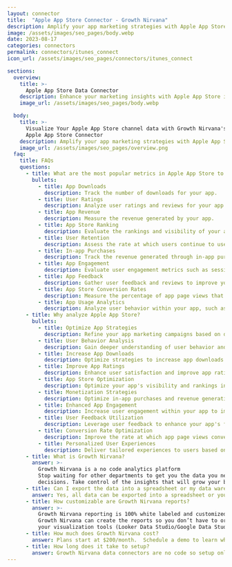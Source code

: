 ```yaml
---
layout: connector
title:  "Apple App Store Connector - Growth Nirvana"
description: Amplify your app marketing strategies with Apple App Store integration. Analyze app performance and user engagement to optimize your campaigns.
image: /assets/images/seo_pages/body.webp
date: 2023-08-17
categories: connectors
permalink: connectors/itunes_connect
icon_url: /assets/images/seo_pages/connectors/itunes_connect

sections:
  overview:
    title: >-
      Apple App Store Data Connector
    description: Enhance your marketing insights with Apple App Store integration. Merge marketing data to gain actionable insights for your app strategies.
    image_url: /assets/images/seo_pages/body.webp

  body:
    title: >-
      Visualize Your Apple App Store channel data with Growth Nirvana's
      Apple App Store Connector
    description: Amplify your app marketing strategies with Apple App Store integration. Analyze app performance and user engagement to optimize your campaigns.
    image_url: /assets/images/seo_pages/overview.png
  faq:
    title: FAQs
    questions:
      - title: What are the most popular metrics in Apple App Store to analyze?
        bullets:
          - title: App Downloads
            description: Track the number of downloads for your app.
          - title: User Ratings
            description: Analyze user ratings and reviews for your app.
          - title: App Revenue
            description: Measure the revenue generated by your app.
          - title: App Store Ranking
            description: Evaluate the rankings and visibility of your app in the App Store.
          - title: User Retention
            description: Assess the rate at which users continue to use your app over time.
          - title: In-app Purchases
            description: Track the revenue generated through in-app purchases.
          - title: App Engagement
            description: Evaluate user engagement metrics such as session duration, screen views, and user actions.
          - title: App Feedback
            description: Gather user feedback and reviews to improve your app.
          - title: App Store Conversion Rates
            description: Measure the percentage of app page views that result in downloads.
          - title: App Usage Analytics
            description: Analyze user behavior within your app, such as feature usage and navigation patterns.
      - title: Why analyze Apple App Store?
        bullets:
          - title: Optimize App Strategies
            description: Refine your app marketing campaigns based on data-driven insights.
          - title: User Behavior Analysis
            description: Gain deeper understanding of user behavior and preferences within your app.
          - title: Increase App Downloads
            description: Optimize strategies to increase app downloads and user acquisition.
          - title: Improve App Ratings
            description: Enhance user satisfaction and improve app ratings and reviews.
          - title: App Store Optimization
            description: Optimize your app's visibility and rankings in the App Store.
          - title: Monetization Strategies
            description: Optimize in-app purchases and revenue generation strategies.
          - title: Enhanced App Engagement
            description: Increase user engagement within your app to improve retention rates.
          - title: User Feedback Utilization
            description: Leverage user feedback to enhance your app's features and functionalities.
          - title: Conversion Rate Optimization
            description: Improve the rate at which app page views convert into downloads.
          - title: Personalized User Experiences
            description: Deliver tailored experiences to users based on their preferences and behaviors within your app.
      - title: What is Growth Nirvana?
        answer: >-
          Growth Nirvana is a no code analytics platform 
          Stop waiting for other departments to get you the data you need to make critical business 
          decisions. Take control of the insights that will grow your business.
      - title: Can I export the data into a spreadsheet or my data warehouse?
        answer: Yes, all data can be exported into a spreadsheet or your data warehouse (Google BigQuery, AWS, Snowflake, Azure, etc)
      - title: How customizable are Growth Nirvana reports?
        answer: >-
          Growth Nirvana reporting is 100% white labeled and customized to your specifications.
          Growth Nirvana can create the reports so you don’t have to or you can connect
          your visualization tools (Looker Data Studio/Google Data Studio, Tableau, PowerBI, etc) to Growth Nirvana.
      - title: How much does Growth Nirvana cost?
        answer: Plans start at $200/month.  Schedule a demo to learn what plan is best for you.
      - title: How long does it take to setup?
        answer: Growth Nirvana data connectors are no code so setup only requires a few clicks.
---
```

